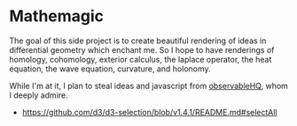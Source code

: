 # Mathemagic


The goal of this side project is to create beautiful rendering of ideas
in differential geometry which enchant me. So I hope to have renderings
of homology, cohomology, exterior calculus, the laplace operator, the heat 
equation, the wave equation, curvature, and holonomy. 

While I'm at it, I plan to steal ideas and javascript from
[observableHQ](https://observablehq.com/), whom I deeply admire.


- https://github.com/d3/d3-selection/blob/v1.4.1/README.md#selectAll